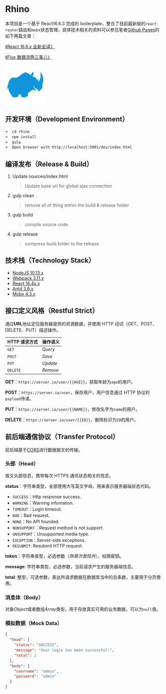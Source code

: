 # Rhino

本项目是一个基于 React16.6.3 完成的 boilerplate，整合了目前最新版的`react-router`路由和`mobx`状态管理，具体技术相关的资料可以参见笔者[Github Pages](https://uinika.github.io/)的如下两篇文章：

[《React 16.6.x 全新全译》](https://uinika.github.io/web/broswer/react.html)

[《Flux 数据流两三事儿》](https://uinika.github.io/web/broswer/flux.html/#Mobx)

![logo](sources/assets/rhino.png)

## 开发环境（Development Environment）

```bash
➜  cd rhino
➜  npm install
➜  gulp
➜  Open browser with http://localhost:5001/dev/index.html
```

## 编译发布（Release & Build）

1. Update sources/index.html
   > Update base url for global ajax connection
2. gulp clean
   > remove all of thing within the build & release folder
3. gulp build
   > compile source code
4. gulp release
   > compress build folder to the release

## 技术栈（Technology Stack）

- [NodeJS 10.13.x](https://nodejs.org/)
- [Webpack 3.11.x](https://webpack.js.org/)
- [React 16.4s.x](https://facebook.github.io/react/)
- [Antd 3.6.x](https://ant.design/)
- [Mobx 4.3.x](https://mobx.js.org/)

## 接口定义风格（Restful Strict）

通过**URL**地址定位服务器提供的资源数据，并使用 HTTP 动词（GET、POST、DELETE、PUT）描述操作。

| HTTP 请求方式 | 操作语义 |
| :------------ | :------- |
| `GET`         | _Query_  |
| `POST`        | _Save_   |
| `PUT`         | _Update_ |
| `DELETE`      | _Remove_ |

**GET**：`https://server.io/user/{{AGE}}`，获取年龄为`age`的用户。

**POST**：`https://server.io/user`，保存用户，用户信息通过 HTTP 协议的`payload`传递。

**PUT**：`https://server.io/user/{{NAME}}`，修改名字为`name`的用户。

**DELETE**：`https://server.io/user/{{ID}}`，删除标识为`ID`的用户。

## 前后端通信协议（Transfer Protocol）

前后端基于[CORS](https://developer.mozilla.org/en-US/docs/Web/HTTP/CORS)进行数据报文的传输。

### 头部（Head）

报文头部信息，携带每次 HTTPS 通讯状态相关的信息。

**status**：字符串类型，全部使用大写英文字母，用来表示服务器端状态代码。

- `SUCCESS`：Http response success.
- `WARNING`：Warning infomation.
- `TIMEOUT`：Login timeout.
- `BAD`：Bad request.
- `NONE`：No API founded.
- `NONSUPPORT`：Request method is not support.
- `UNSUPPORT`：Unsupported media type.
- `EXCEPTION`：Server-side exceptions.
- `RESUBMIT`: Resubmit HTTP request.

**token**：字符串类型，必选参数（_除首次登陆外_），权限密钥。

**message**: 字符串类型，必选参数，当前请求产生的服务器端信息。

**total**: 整型，可选参数，表达所请求数据在数据库当中的总条数，主要用于分页使用。

### 消息体（Body）

对象*Object*或者数组*Array*类型，用于存放真实可用的业务数据，可以为`null`值。

### 模拟数据（Mock Data）

```json
{
  "head": {
    "status": "SUCCESS",
    "message": "Your login has been successful!",
    "total": 1
  },
  "body": {
    "username": "admin",
    "password": "admin"
  }
}
```
